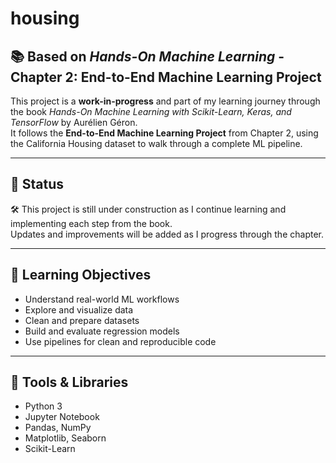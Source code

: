 # housing
 
## 📚 Based on *Hands-On Machine Learning* - Chapter 2: End-to-End Machine Learning Project

This project is a **work-in-progress** and part of my learning journey through the book *Hands-On Machine Learning with Scikit-Learn, Keras, and TensorFlow* by Aurélien Géron.  
It follows the **End-to-End Machine Learning Project** from Chapter 2, using the California Housing dataset to walk through a complete ML pipeline.

---

## 🚧 Status

🛠️ This project is still under construction as I continue learning and implementing each step from the book.  
Updates and improvements will be added as I progress through the chapter.

---

## 🎯 Learning Objectives

- Understand real-world ML workflows  
- Explore and visualize data  
- Clean and prepare datasets  
- Build and evaluate regression models  
- Use pipelines for clean and reproducible code

---

## 🧰 Tools & Libraries

- Python 3  
- Jupyter Notebook  
- Pandas, NumPy  
- Matplotlib, Seaborn  
- Scikit-Learn  



